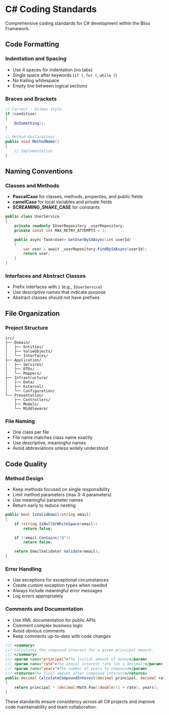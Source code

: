 # C# Coding Standards

Comprehensive coding standards for C# development within the Bliss Framework.

## Code Formatting

### Indentation and Spacing
- Use 4 spaces for indentation (no tabs)
- Single space after keywords (`if (`, `for (`, `while (`)
- No trailing whitespace
- Empty line between logical sections

### Braces and Brackets
```csharp
// Correct - Allman style
if (condition)
{
    DoSomething();
}

// Method declarations
public void MethodName()
{
    // Implementation
}
```

## Naming Conventions

### Classes and Methods
- **PascalCase** for classes, methods, properties, and public fields
- **camelCase** for local variables and private fields
- **SCREAMING_SNAKE_CASE** for constants

```csharp
public class UserService
{
    private readonly IUserRepository _userRepository;
    private const int MAX_RETRY_ATTEMPTS = 3;

    public async Task<User> GetUserByIdAsync(int userId)
    {
        var user = await _userRepository.FindByIdAsync(userId);
        return user;
    }
}
```

### Interfaces and Abstract Classes
- Prefix interfaces with `I` (e.g., `IUserService`)
- Use descriptive names that indicate purpose
- Abstract classes should not have prefixes

## File Organization

### Project Structure
```
src/
├── Domain/
│   ├── Entities/
│   ├── ValueObjects/
│   └── Interfaces/
├── Application/
│   ├── Services/
│   ├── DTOs/
│   └── Mappers/
├── Infrastructure/
│   ├── Data/
│   ├── External/
│   └── Configuration/
└── Presentation/
    ├── Controllers/
    ├── Models/
    └── Middleware/
```

### File Naming
- One class per file
- File name matches class name exactly
- Use descriptive, meaningful names
- Avoid abbreviations unless widely understood

## Code Quality

### Method Design
- Keep methods focused on single responsibility
- Limit method parameters (max 3-4 parameters)
- Use meaningful parameter names
- Return early to reduce nesting

```csharp
public bool IsValidEmail(string email)
{
    if (string.IsNullOrWhiteSpace(email))
        return false;

    if (!email.Contains("@"))
        return false;

    return EmailValidator.Validate(email);
}
```

### Error Handling
- Use exceptions for exceptional circumstances
- Create custom exception types when needed
- Always include meaningful error messages
- Log errors appropriately

### Comments and Documentation
- Use XML documentation for public APIs
- Comment complex business logic
- Avoid obvious comments
- Keep comments up-to-date with code changes

```csharp
/// <summary>
/// Calculates the compound interest for a given principal amount.
/// </summary>
/// <param name="principal">The initial amount of money</param>
/// <param name="rate">The annual interest rate (as a decimal)</param>
/// <param name="years">The number of years to compound</param>
/// <returns>The final amount after compound interest</returns>
public decimal CalculateCompoundInterest(decimal principal, decimal rate, int years)
{
    return principal * (decimal)Math.Pow((double)(1 + rate), years);
}
```

These standards ensure consistency across all C# projects and improve code maintainability and team collaboration.